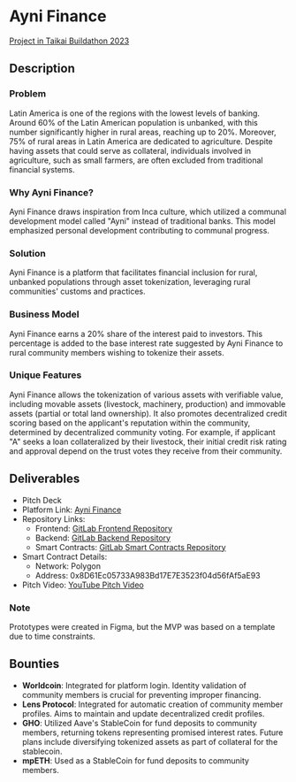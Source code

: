 # Ayni Finance

[Project in Taikai Buildathon 2023](https://taikai.network/ethargentina/hackathons/buildathon-2023/projects/cll644adx00f9ub01xs3xjrnb/idea)

## Description

### Problem

Latin America is one of the regions with the lowest levels of banking. Around 60% of the Latin American population is unbanked, with this number significantly higher in rural areas, reaching up to 20%. Moreover, 75% of rural areas in Latin America are dedicated to agriculture. Despite having assets that could serve as collateral, individuals involved in agriculture, such as small farmers, are often excluded from traditional financial systems.

### Why Ayni Finance?

Ayni Finance draws inspiration from Inca culture, which utilized a communal development model called "Ayni" instead of traditional banks. This model emphasized personal development contributing to communal progress.

### Solution

Ayni Finance is a platform that facilitates financial inclusion for rural, unbanked populations through asset tokenization, leveraging rural communities' customs and practices.

### Business Model

Ayni Finance earns a 20% share of the interest paid to investors. This percentage is added to the base interest rate suggested by Ayni Finance to rural community members wishing to tokenize their assets.

### Unique Features

Ayni Finance allows the tokenization of various assets with verifiable value, including movable assets (livestock, machinery, production) and immovable assets (partial or total land ownership). It also promotes decentralized credit scoring based on the applicant's reputation within the community, determined by decentralized community voting. For example, if applicant "A" seeks a loan collateralized by their livestock, their initial credit risk rating and approval depend on the trust votes they receive from their community.

## Deliverables

- Pitch Deck
- Platform Link: [Ayni Finance](https://ayni.finance)
- Repository Links:
  - Frontend: [GitLab Frontend Repository](https://gitlab.com/ayni-financiero/frontend)
  - Backend: [GitLab Backend Repository](https://gitlab.com/ayni-financiero/backend)
  - Smart Contracts: [GitLab Smart Contracts Repository](https://gitlab.com/ayni-financiero/smart-contracts)
- Smart Contract Details:
  - Network: Polygon
  - Address: 0x8D61Ec05733A983Bd17E7E3523f04d56fAf5aE93
- Pitch Video: [YouTube Pitch Video](https://youtu.be/-dN8qa9orrQ)

### Note

Prototypes were created in Figma, but the MVP was based on a template due to time constraints.

## Bounties

- **Worldcoin**: Integrated for platform login. Identity validation of community members is crucial for preventing improper financing.
- **Lens Protocol**: Integrated for automatic creation of community member profiles. Aims to maintain and update decentralized credit profiles.
- **GHO**: Utilized Aave's StableCoin for fund deposits to community members, returning tokens representing promised interest rates. Future plans include diversifying tokenized assets as part of collateral for the stablecoin.
- **mpETH**: Used as a StableCoin for fund deposits to community members.


